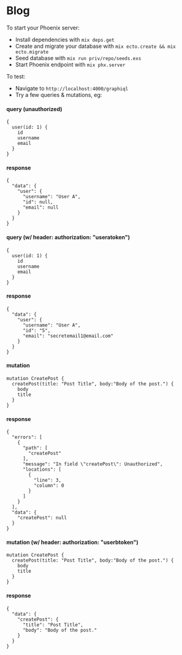 # Blog

To start your Phoenix server:

  * Install dependencies with `mix deps.get`
  * Create and migrate your database with `mix ecto.create && mix ecto.migrate`
  * Seed database with `mix run priv/repo/seeds.exs`
  * Start Phoenix endpoint with `mix phx.server`

To test:

  * Navigate to `http://localhost:4000/graphiql`
  * Try a few queries & mutations, eg:

  #### query (unauthorized)
  ``` 
  {
    user(id: 1) {
      id
      username
      email
    }
  }
  ```
  #### response

  ```
  {
    "data": {
      "user": {
        "username": "User A",
        "id": null,
        "email": null
      }
    }
  }
  ```

  #### query (w/ header: authorization: "useratoken")
  ```
  {
    user(id: 1) {
      id
      username
      email
    }
  }
  ```

  #### response
  ```
  {
    "data": {
      "user": {
        "username": "User A",
        "id": "5",
        "email": "secretemail1@email.com"
      }
    }
  }
  ```

  #### mutation
  ```
  mutation CreatePost {
    createPost(title: "Post Title", body:"Body of the post.") {
      body
      title
    }
  }
  ```

  #### response 
  ```
  {
    "errors": [
      {
        "path": [
          "createPost"
        ],
        "message": "In field \"createPost\": Unauthorized",
        "locations": [
          {
            "line": 3,
            "column": 0
          }
        ]
      }
    ],
    "data": {
      "createPost": null
    }
  }
  ```

  #### mutation (w/ header: authorization: "userbtoken")
  ```
  mutation CreatePost {
    createPost(title: "Post Title", body:"Body of the post.") {
      body
      title
    }
  }
  ```

  #### response
  ```
  {
    "data": {
      "createPost": {
        "title": "Post Title",
        "body": "Body of the post."
      }
    }
  }
  ```
